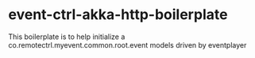 # event-ctrl-akka-http-boilerplate
This boilerplate is to help initialize a co.remotectrl.myevent.common.root.event models driven by eventplayer    
